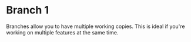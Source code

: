 # Branch 1 #
Branches allow you to have multiple working copies. This is ideal if you're working on multiple features at the same time. 